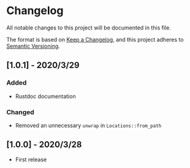 # Changelog
All notable changes to this project will be documented in this file.

The format is based on [Keep a Changelog](https://keepachangelog.com/en/1.0.0/),
and this project adheres to [Semantic Versioning](https://semver.org/spec/v2.0.0.html).

## [1.0.1] - 2020/3/29
### Added
- Rustdoc documentation
### Changed
- Removed an unnecessary `unwrap` in `Locations::from_path`

## [1.0.0] - 2020/3/28

- First release